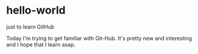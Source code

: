# hello-world
just to learn GitHub

Today I'm trying to get familiar with Git-Hub. It's pretty new and interesting and I hope that I learn asap. 
